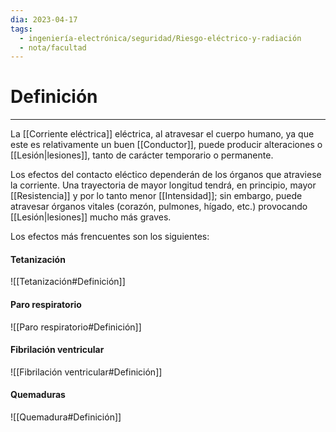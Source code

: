 ```yaml
---
dia: 2023-04-17
tags:
  - ingeniería-electrónica/seguridad/Riesgo-eléctrico-y-radiación
  - nota/facultad
---
```

# Definición
---
La [[Corriente eléctrica]] eléctrica, al atravesar el cuerpo humano, ya que este es relativamente un buen [[Conductor]], puede producir alteraciones o [[Lesión|lesiones]], tanto de carácter temporario o permanente.

Los efectos del contacto eléctico dependerán de los órganos que atraviese la corriente. Una trayectoria de mayor longitud tendrá, en principio, mayor [[Resistencia]] y por lo tanto menor [[Intensidad]]; sin embargo, puede atravesar órganos vitales (corazón, pulmones, hígado, etc.) provocando [[Lesión|lesiones]] mucho más graves.

Los efectos más frencuentes son los siguientes:
#### Tetanización
![[Tetanización#Definición]]

#### Paro respiratorio
![[Paro respiratorio#Definición]]

#### Fibrilación ventricular
![[Fibrilación ventricular#Definición]]

#### Quemaduras
![[Quemadura#Definición]]